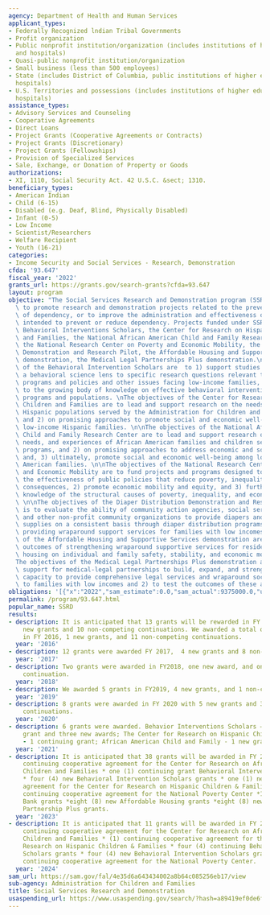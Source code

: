```yaml
---
agency: Department of Health and Human Services
applicant_types:
- Federally Recognized lndian Tribal Governments
- Profit organization
- Public nonprofit institution/organization (includes institutions of higher education
  and hospitals)
- Quasi-public nonprofit institution/organization
- Small business (less than 500 employees)
- State (includes District of Columbia, public institutions of higher education and
  hospitals)
- U.S. Territories and possessions (includes institutions of higher education and
  hospitals)
assistance_types:
- Advisory Services and Counseling
- Cooperative Agreements
- Direct Loans
- Project Grants (Cooperative Agreements or Contracts)
- Project Grants (Discretionary)
- Project Grants (Fellowships)
- Provision of Specialized Services
- Sale, Exchange, or Donation of Property or Goods
authorizations:
- XI, 1110, Social Security Act. 42 U.S.C. &sect; 1310.
beneficiary_types:
- American Indian
- Child (6-15)
- Disabled (e.g. Deaf, Blind, Physically Disabled)
- Infant (0-5)
- Low Income
- Scientist/Researchers
- Welfare Recipient
- Youth (16-21)
categories:
- Income Security and Social Services - Research, Demonstration
cfda: '93.647'
fiscal_year: '2022'
grants_url: https://grants.gov/search-grants?cfda=93.647
layout: program
objective: "The Social Services Research and Demonstration program (SSRD) was authorized\
  \ to promote research and demonstration projects related to the prevention and reduction\
  \ of dependency, or to improve the administration and effectiveness of programs\
  \ intended to prevent or reduce dependency. Projects funded under SSRD include the\
  \ Behavioral Interventions Scholars, the Center for Research on Hispanic Children\
  \ and Families, the National African American Child and Family Research Center,\
  \ the National Research Center on Poverty and Economic Mobility, the Diaper Distribution\
  \ Demonstration and Research Pilot, the Affordable Housing and Supportive Services\
  \ demonstration, the Medical Legal Partnerships Plus demonstration.\n\nThe objectives\
  \ of the Behavioral Intervention Scholars are  to 1) support studies that apply\
  \ a behavioral science lens to specific research questions relevant to social services\
  \ programs and policies and other issues facing low-income families, and 2) add\
  \ to the growing body of knowledge on effective behavioral interventions for ACF\
  \ programs and populations. \nThe objectives of the Center for Research on Hispanic\
  \ Children and Families are to lead and support research on the needs of 1) the\
  \ Hispanic populations served by the Administration for Children and Families (ACF)\
  \ and 2) on promising approaches to promote social and economic well-being among\
  \ low-income Hispanic families. \n\nThe objectives of the National African American\
  \ Child and Family Research Center are to lead and support research on 1) the assets,\
  \ needs, and experiences of African American families and children served by ACF\
  \ programs, and 2) on promising approaches to address economic and social inequities\
  \ and, 3) ultimately, promote social and economic well-being among low-income African\
  \ American families. \n\nThe objectives of the National Research Center on Poverty\
  \ and Economic Mobility are to fund projects and programs designed to 1) improve\
  \ the effectiveness of public policies that reduce poverty, inequality, and their\
  \ consequences, 2) promote economic mobility and equity, and 3) further develop\
  \ knowledge of the structural causes of poverty, inequality, and economic insecurity.\
  \ \n\nThe objectives of the Diaper Distribution Demonstration and Research Pilot\
  \ is to evaluate the ability of community action agencies, social services agencies,\
  \ and other non-profit community organizations to provide diapers and diapering\
  \ supplies on a consistent basis through diaper distribution programs while also\
  \ providing wraparound support services for families with low incomes. \n\nThe objectives\
  \ of the Affordable Housing and Supportive Services demonstration are to test the\
  \ outcomes of strengthening wraparound supportive services for residents of affordable\
  \ housing on individual and family safety, stability, and economic mobility. \n\n\
  The objectives of the Medical Legal Partnerships Plus demonstration are to 1) provide\
  \ support for medical-legal partnerships to build, expand, and strengthen their\
  \ capacity to provide comprehensive legal services and wraparound social services\
  \ to families with low incomes and 2) to test the outcomes of these activities."
obligations: '[{"x":"2022","sam_estimate":0.0,"sam_actual":9375000.0,"usa_spending_actual":39072363.25},{"x":"2023","sam_estimate":35467940.0,"sam_actual":0.0,"usa_spending_actual":21395750.78},{"x":"2024","sam_estimate":694000.0,"sam_actual":0.0,"usa_spending_actual":20316421.68}]'
permalink: /program/93.647.html
popular_name: SSRD
results:
- description: It is anticipated that 13 grants will be rewarded in FY 2016,    3
    new grants and 10 non-competing continuations. We awarded a total of 12 grants
    in FY 2016, 1 new grants, and 11 non-competing continuations.
  year: '2016'
- description: 12 grants were awarded FY 2017,  4 new grants and 8 non-competing continuations.
  year: '2017'
- description: Two grants were awarded in FY2018, one new award, and one non-competing
    continuation.
  year: '2018'
- description: We awarded 5 grants in FY2019, 4 new grants, and 1 non-competing continuation.
  year: '2019'
- description: 8 grants were awarded in FY 2020 with 5 new grants and 3 non-competing
    continuations.
  year: '2020'
- description: 6 grants were awarded. Behavior Interventions Scholars – one continuing
    grant and three new awards; The Center for Research on Hispanic Children & Families
    - 1 continuing grant; African American Child and Family - 1 new grant.
  year: '2021'
- description: It is anticipated that 38 grants will be awarded in FY 2023 * one (1)
    continuing cooperative agreement for the Center for Research on African American
    Children and Families * one (1) continuing grant Behavioral Intervention Scholars
    * four (4) new Behavioral Intervention Scholars grants * one (1) new cooperative
    agreement for the Center for Research on Hispanic Children & Families * one (1)
    continuing cooperative agreement for the National Poverty Center *14 new Diaper
    Bank grants *eight (8) new Affordable Housing grants *eight (8) new Medical Legal
    Partnership Plus grants.
  year: '2023'
- description: It is anticipated that 11 grants will be awarded in FY 2024 * one (1)
    continuing cooperative agreement for the Center for Research on African American
    Children and Families * (1) continuing cooperative agreement for the Center for
    Research on Hispanic Children & Families * four (4) continuing Behavioral Intervention
    Scholars grants * four (4) new Behavioral Intervention Scholars grants *one (1)
    continuing cooperative agreement for the National Poverty Center.
  year: '2024'
sam_url: https://sam.gov/fal/4e35d6a643434002a8b64c085256eb17/view
sub-agency: Administration for Children and Families
title: Social Services Research and Demonstration
usaspending_url: https://www.usaspending.gov/search/?hash=a89419ef0de6f78b8b233eacfd2cd72e
---
```

